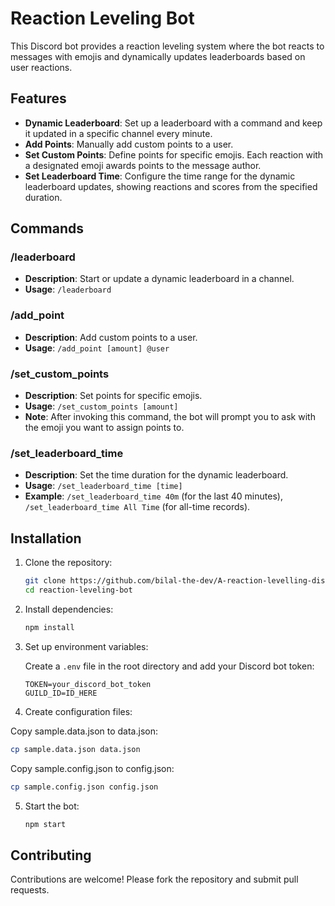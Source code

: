 # Reaction Leveling Bot

This Discord bot provides a reaction leveling system where the bot reacts to messages with emojis and dynamically updates leaderboards based on user reactions.

## Features

- **Dynamic Leaderboard**: Set up a leaderboard with a command and keep it updated in a specific channel every minute.
- **Add Points**: Manually add custom points to a user.
- **Set Custom Points**: Define points for specific emojis. Each reaction with a designated emoji awards points to the message author.
- **Set Leaderboard Time**: Configure the time range for the dynamic leaderboard updates, showing reactions and scores from the specified duration.

## Commands

### /leaderboard

- **Description**: Start or update a dynamic leaderboard in a channel.
- **Usage**: `/leaderboard`

### /add_point

- **Description**: Add custom points to a user.
- **Usage**: `/add_point [amount] @user`

### /set_custom_points

- **Description**: Set points for specific emojis.
- **Usage**: `/set_custom_points [amount]`
- **Note**: After invoking this command, the bot will prompt you to ask with the emoji you want to assign points to.

### /set_leaderboard_time

- **Description**: Set the time duration for the dynamic leaderboard.
- **Usage**: `/set_leaderboard_time [time]`
- **Example**: `/set_leaderboard_time 40m` (for the last 40 minutes), `/set_leaderboard_time All Time` (for all-time records).

## Installation

1. Clone the repository:

   ```bash
   git clone https://github.com/bilal-the-dev/A-reaction-levelling-discord-bot.git reaction-leveling-bot
   cd reaction-leveling-bot
   ```

2. Install dependencies:

   ```bash
   npm install
   ```

3. Set up environment variables:

   Create a `.env` file in the root directory and add your Discord bot token:

   ```
   TOKEN=your_discord_bot_token
   GUILD_ID=ID_HERE
   ```

4. Create configuration files:

Copy sample.data.json to data.json:

```bash
cp sample.data.json data.json
```

Copy sample.config.json to config.json:

```bash
cp sample.config.json config.json
```

5. Start the bot:

   ```bash
   npm start
   ```

## Contributing

Contributions are welcome! Please fork the repository and submit pull requests.
